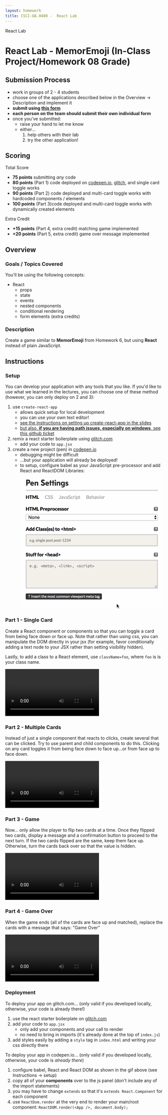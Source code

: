```yaml
---
layout: homework
title: CSCI-UA.0480 -  React Lab
---
```


<div class="panel panel-default">
  <div class="panel-heading">React Lab</div>
  <div class="panel-body" markdown="block">

# React Lab - MemorEmoji (In-Class Project/Homework 08 Grade)

## Submission Process

* work in groups of 2 - 4 students
* choose one of the applications described below in the Overview &rarr; Description and implement it
* __submit using [this form](https://docs.google.com/forms/d/e/1FAIpQLScj7vvs0AI3i5nS-NsWU_CC7RPpOz_YvR_CaDrjpzkVOK-cpQ/viewform)__
* __each person on the team should submit their own individual form__
* once you've submitted:
    * raise your hand to let me know
    * either...
        1. help others with their lab
        2. try the other application!

## Scoring

Total Score

* __75 points__ submitting _any_ code
* __80 points__ (Part 1) code deployed on [codepen.io](https://codepen.io), [glitch](glitch.com), and single card toggle works
* __90 points__ (Part 2) code deployed and multi-card toggle works with hardcoded components / elements
* __100 points__ (Part 3)code deployed and multi-card toggle works with dynamically created elements

Extra Credit 

* __+15 points__ (Part 4, extra credit) matching game implemented 
* __+20 points__ (Part 5, extra credit) game over message implemented

## Overview

### Goals / Topics Covered

You'll be using the following concepts:

* React
    * props
    * state
    * events
    * nested components
    * conditional rendering
    * form elements (extra credits)


### Description

Create a game similar to  __MemorEmoji__ from  Homework 6, but using __React__ instead of plain JavaScript.

## Instructions

### Setup

You can develop your application with any tools that you like. If you'd like to use what we learned in the lectures, you can choose one of these method (however, you can only deploy on 2 and 3):

1. use `create-react-app`
    * allows quick setup for local development
    * you can use your own text editor!
    * [see the instructions on setting up create-react-app in the slides](../slides/26/react-state-parent.html#/15)
    * [but also, __if you are having path issues, especially on windows__, see this github ticket](https://github.com/facebookincubator/create-react-app/issues/138#issuecomment-334316575)
2. remix a react starter boilerplate using [glitch.com](https://glitch.com/edit/#!/remix/starter-react)
    * add your code to `app.jsx`
3. create a new project (pen) in [codepen.io](https://codepen.io)
    * debugging might be difficult
    * ...but your application will already be deployed!
    * to setup, configure babel as your JavaScript pre-processor and add React and ReactDOM Libraries:
        <br>
        ![codepen](../resources/img/codepen.gif)

### Part 1 - Single Card

Create a React component or components so that you can toggle a card from being face down or face up. Note that rather than using css, you can manipulate the DOM directly in your jsx (for example, favor conditionally adding a text node to your JSX rather than setting visibility hidden). 

Lastly, to add a class to a React element, use `className=foo`, where `foo` is is your class name.

<video controls>
    <source src="../resources/video/lab08-1.webm" type="video/webm">
    Sorry, your browser doesn't support embedded videos.
</video>

### Part 2 - Multiple Cards

Instead of just a single component that reacts to clicks, create several that can be clicked. Try to use parent and child components to do this. Clicking on any card toggles it from being face down to face up...or from face up to face down. 

<video controls>
    <source src="../resources/video/lab08-2.webm" type="video/webm">
    Sorry, your browser doesn't support embedded videos.
</video>

### Part 3 - Game

Now... only allow the player to flip two cards at a time. Once they flipped two cards, display a message and a confirmation button to proceed to the next turn. If the two cards flipped are the same, keep them face up. Otherwise, turn the cards back over so that the value is hidden.

<video controls>
    <source src="../resources/video/lab08-3.webm" type="video/webm">
    Sorry, your browser doesn't support embedded videos.
</video>

### Part 4 - Game Over

When the game ends (all of the cards are face up and matched), replace the cards with a message that says: "Game Over"

<video controls>
    <source src="../resources/video/lab08-4.webm" type="video/webm">
    Sorry, your browser doesn't support embedded videos.
</video>


### Deployment

To deploy your app on glitch.com... (only valid if you developed locally, otherwise, your code is already there!)

1. use the react starter boilerplate on [glitch.com](https://glitch.com/edit/#!/remix/starter-react)
2. add your code to `app.jsx`
    * only add your components and your call to render
    * no need to bring in imports (it's already done at the top of `index.js`)
3. add styles easily by adding a `style` tag in `index.html` and writing your css directly there

To deploy your app in codepen.io... (only valid if you developed locally, otherwise, your code is _already there_)

1. configure babel, React and React DOM as shown in the gif above (see Instructions &rarr; setup)
2. copy all of your __components__ over to the js panel (don't include any of the import statements)
3. you may have to change `extends` so that it's `extends React.Component` for each component
4. use ```ReactDom.render``` at the very end to render your main/root component:
    ```ReactDOM.render(<App />, document.body);```

